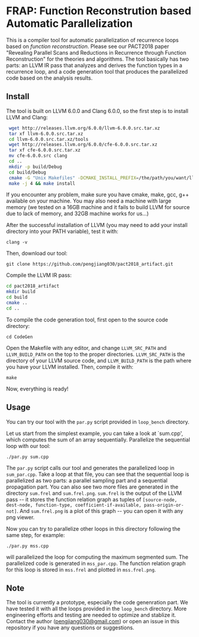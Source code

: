 # FRAP: Function Reconstrution based Automatic Parallelization

This is a compiler tool for automatic parallelization of recurrence loops based on *function reconstruction*. 
Please see our PACT2018 paper "Revealing Parallel Scans and Reductions in Recurrence through Function Reconstruction" for the theories and algorithms. 
The tool basically has two parts: an LLVM IR pass that analyzes and derives the function types in a recurrence loop, and a code generation tool that produces the parallelized code based on the analysis results.

## Install
The tool is built on LLVM 6.0.0 and Clang 6.0.0, so the first step is to install LLVM and Clang:

```bash
 wget http://releases.llvm.org/6.0.0/llvm-6.0.0.src.tar.xz
 tar xf llvm-6.0.0.src.tar.xz
 cd llvm-6.0.0.src.tar.xz/tools
 wget http://releases.llvm.org/6.0.0/cfe-6.0.0.src.tar.xz
 tar xf cfe-6.0.0.src.tar.xz
 mv cfe-6.0.0.src clang
 cd ..
 mkdir -p build/Debug
 cd build/Debug
 cmake -G "Unix Makefiles" -DCMAKE_INSTALL_PREFIX=/the/path/you/want/llvm/installed/ -DCMAKE_BUILD_TYPE=RelWithDebInfo -DLLVM_ENABLE_ASSERTIONS=On ../..
 make -j 4 && make install
 ```
If you encounter any problem, make sure you have cmake, make, gcc, g++ available on your machine. You may also need a machine with large memory (we tested on a 16GB machine and it fails to build LLVM for source due to lack of memory, and 32GB machine works for us...)

After the successful installation of LLVM (you may need to add your install directory into your PATH variable), test it with:

`clang -v`

Then, download our tool:

`git clone https://github.com/pengjiang030/pact2018_artifact.git`

Compile the LLVM IR pass:

```bash
cd pact2018_artifact
mkdir build
cd build
cmake ..
cd ..
```

To compile the code generation tool, first open to the source code directory:

`cd CodeGen`

Open the Makefile with any editor, and change `LLVM_SRC_PATH` and `LLVM_BUILD_PATH` on the top to the proper directories. `LLVM_SRC_PATH` is the directory of your LLVM source code, and `LLVM_BUILD_PATH` is the path where you have your LLVM installed.
Then, compile it with:

`make`

Now, everything is ready!


## Usage
You can try our tool with the `par.py` script provided in `loop_bench` directory. 

Let us start from the simplest example, you can take a look at `sum.cpp', which computes the sum of an array sequentially. 
Parallelize the sequential loop with our tool:

`./par.py sum.cpp`

The `par.py` script calls our tool and generates the parallelized loop in `sum_par.cpp`. 
Take a loop at that file, you can see that the sequential loop is parallelized as two parts: a parallel sampling part and a sequential propagation part. 
You can also see two more files are generated in the directory `sum.frel` and `sum.frel.png`. 
`sum.frel` is the output of the LLVM pass -- it stores the function relation graph  as tuples of `[source-node, dest-node, function-type, coefficient-if-available, pass-origin-or-not]`. And `sum.frel.png` is a plot of this graph -- you can open it with any png viewer. 

Now you can try to parallelize other loops in this directory following the same step, for example: 

`./par.py mss.cpp` 

will parallelized the loop for computing the maximum segmented sum. The parallelized code is generated in `mss_par.cpp`. The function relation graph for this loop is stored in `mss.frel` and plotted in `mss.frel.png`. 

## Note
The tool is currently a prototype, especially the code genenration part. 
We have tested it with all the loops provided in the `loop_bench` directory. 
More engineering efforts and testing are needed to optimize and stablize it.  
Contact the author (pengjiang030@gmail.com) or open an issue in this repository if you have any questions or suggestions.
